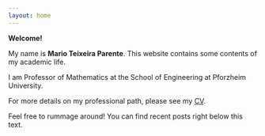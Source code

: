 ```yaml
---
layout: home
---
```


**Welcome!**

My name is **Mario Teixeira Parente**.
This website contains some contents of my academic life.

I am Professor of Mathematics at the School of Engineering at Pforzheim University.

For more details on my professional path, please see my [CV](/cv.md).

Feel free to rummage around! You can find recent posts right below this text.
